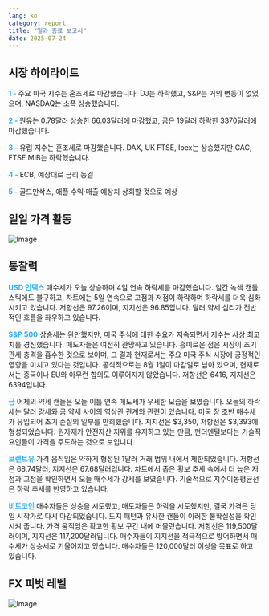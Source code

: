 ```yaml
---
lang: ko
category: report
title: "일과 종료 보고서"
date: 2025-07-24
---
```



<h2>시장 하이라이트</h2>
<strong style="color: #2caef7;">1 - </strong> 주요 미국 지수는 혼조세로 마감했습니다. DJ는 하락했고, S&P는 거의 변동이 없었으며, NASDAQ는 소폭 상승했습니다.

<strong style="color: #2caef7;">2 - </strong> 원유는 0.78달러 상승한 66.03달러에 마감했고, 금은 19달러 하락한 3370달러에 마감했습니다.

<strong style="color: #2caef7;">3 - </strong> 유럽 지수는 혼조세로 마감했습니다. DAX, UK FTSE, Ibex는 상승했지만 CAC, FTSE MIB는 하락했습니다.

<strong style="color: #2caef7;">4 - </strong> ECB, 예상대로 금리 동결


<strong style="color: #2caef7;">5 - </strong> 골드만삭스, 애플 수익·매출 예상치 상회할 것으로 예상



<h2>일일 가격 활동</h2>
<img src="https://markleighedu.github.io/img/Jul-2025/24-Jul-2025/price.jpg" alt="Image"/>

<h2>통찰력</h2>
<strong style="color: #2caef7;">USD 인덱스</strong> 매수세가 오늘 상승하며 4일 연속 하락세를 마감했습니다. 일간 녹색 캔들스틱에도 불구하고, 차트에는 5일 연속으로 고점과 저점이 하락하며 하락세를 더욱 심화시키고 있습니다. 저항선은 97.26이며, 지지선은 96.85입니다. 달러 약세 심리가 전반적인 흐름을 좌우하고 있습니다.

<strong style="color: #2caef7;">S&P 500</strong> 상승세는 완만했지만, 미국 주식에 대한 수요가 지속되면서 지수는 사상 최고치를 경신했습니다. 매도자들은 여전히 관망하고 있습니다. 흥미로운 점은 시장이 초기 관세 충격을 흡수한 것으로 보이며, 그 결과 현재로서는 주요 미국 주식 시장에 긍정적인 영향을 미치고 있다는 것입니다. 공식적으로는 8월 1일이 마감일로 남아 있으며, 현재로서는 중국이나 EU와 아무런 합의도 이루어지지 않았습니다. 저항선은 6416, 지지선은 6394입니다.

<strong style="color: #2caef7;">금</strong> 어제의 약세 캔들은 오늘 이틀 연속 매도세가 우세한 모습을 보였습니다. 오늘의 하락세는 달러 강세와 금 약세 사이의 역상관 관계와 관련이 있습니다. 미국 장 초반 매수세가 유입되어 초기 손실의 일부를 만회했습니다. 지지선은 $3,350, 저항선은 $3,393에 형성되었습니다. 원자재가 안전자산 지위를 유지하고 있는 만큼, 펀더멘털보다는 기술적 요인들이 가격을 주도하는 것으로 보입니다.

<strong style="color: #2caef7;">브렌트유</strong> 가격 움직임은 약하게 형성된 1달러 거래 범위 내에서 제한되었습니다. 저항선은 68.74달러, 지지선은 67.68달러입니다. 차트에서 좁은 횡보 추세 속에서 더 높은 저점과 고점을 확인하면서 오늘 매수세가 강세를 보였습니다. 기술적으로 지수이동평균선은 하락 추세를 반영하고 있습니다.

<strong style="color: #2caef7;">비트코인</strong> 매수자들은 상승을 시도했고, 매도자들은 하락을 시도했지만, 결국 가격은 당일 시작가로 다시 마감되었습니다. 도지 패턴과 유사한 캔들이 이러한 불확실성을 확인시켜 줍니다. 가격 움직임은 확고한 횡보 구간 내에 머물렀습니다. 저항선은 119,500달러이며, 지지선은 117,200달러입니다. 매수자들이 지지선을 적극적으로 방어하면서 매수세가 상승세로 기울어지고 있습니다. 매수자들은 120,000달러 이상을 목표로 하고 있습니다.



<h2>FX 피벗 레벨</h2>
<img src="https://markleighedu.github.io/img/Jul-2025/24-Jul-2025/pivot.jpg" alt="Image"/>